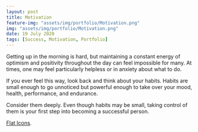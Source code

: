 ```yaml
---
layout: post
title: Motivation
feature-img: "assets/img/portfolio/Motivation.png"
img: "assets/img/portfolio/Motivation.png"
date: 19 July 2020
tags: [Success, Motivation, Portfolio]
---
```



Getting up in the morning is hard, but maintaining a constant energy
of optimism and positivity throughout the day can feel impossible for many.
At times, one may feel particularly helpless or in anxiety about what to do.


If you ever feel this way, look back and think about your habits. Habits are
small enough to go unnoticed but powerful enough to take over your mood, health,
performance, and endurance.


Consider them deeply. Even though habits may be small, taking control of them
is your first step into becoming a successful person.











 <a href="https://sellfy.com/p/8Q9P/jV3VZ/">Flat Icons</a>.
